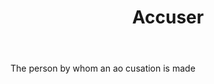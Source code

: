 ---
title: Accuser
letter: A
permalink: "/definitions/bld-accuser.html"
body: The person by whom an ao cusation is made
published_at: '2018-07-07'
source: Black's Law Dictionary 2nd Ed (1910)
layout: post
---